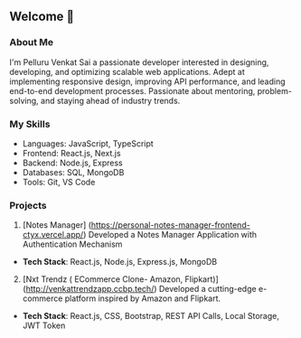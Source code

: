 ## Welcome 👋
### About Me 
I'm Pelluru Venkat Sai a passionate developer interested in designing, developing, and optimizing scalable web applications. Adept at implementing responsive design, improving API performance, and leading end-to-end development processes. Passionate about mentoring, problem-solving, and staying ahead of industry trends.
### My Skills 
* Languages: JavaScript, TypeScript
* Frontend: React.js, Next.js
* Backend: Node.js, Express
* Databases: SQL, MongoDB
* Tools: Git, VS Code
### Projects 
1. [Notes Manager] (https://personal-notes-manager-frontend-ctyx.vercel.app/)
Developed a Notes Manager Application with Authentication Mechanism
* **Tech Stack**: React.js, Node.js, Express.js, MongoDB
  
2. [Nxt Trendz ( ECommerce Clone- Amazon, Flipkart)] (http://venkattrendzapp.ccbp.tech/)
Developed a cutting-edge e-commerce platform inspired by Amazon and Flipkart.
* **Tech Stack**: React.js, CSS, Bootstrap, REST API Calls, Local Storage, JWT Token 
